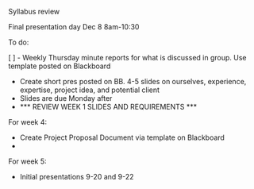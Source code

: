 Syllabus review

Final presentation day Dec 8 8am-10:30



To do:

[ ] - Weekly Thursday minute reports for what is discussed in group. Use template posted on Blackboard

  - Create short pres posted on BB. 4-5 slides on ourselves, experience, expertise, project idea, and potential client
  - Slides are due Monday after
  - *** REVIEW WEEK 1 SLIDES AND REQUIREMENTS ***
  
For week 4:
  - Create Project Proposal Document via template on Blackboard
  - 
  
For week 5:
  - Initial presentations 9-20 and 9-22
